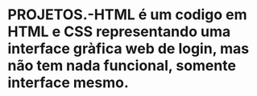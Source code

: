 # PROJETOS.-HTML é um codigo em HTML e CSS representando uma interface gràfica web de login, mas não tem nada funcional, somente interface mesmo.
